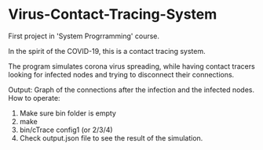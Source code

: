 # Virus-Contact-Tracing-System
First project  in 'System Progrramming' course.

In the spirit of the COVID-19, this is a contact tracing system.

The program simulates corona virus spreading, while having contact tracers looking for infected nodes and trying to disconnect their connections.

Output: Graph of the connections after the infection and the infected nodes.
How to operate:
1) Make sure bin folder is empty
2) make
3) bin/cTrace config1 (or 2/3/4)
4) Check output.json file to see the result of the simulation.
